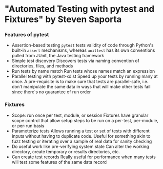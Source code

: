 # "Automated Testing with pytest and Fixtures" by Steven Saporta


### Features of pytest
* Assertion-based testing
  `pytest` tests validity of code through Python's built-in `assert` mechanisms, whereas `unittest` has its own
  conventions pulled from JUnit, the Java testing framework
* Simple test discovery
  Discovers tests via naming convention of directories, files, and methods
* Run tests by name match
  Run tests whose names match an expression
* Parallel testing with pytest-xdist
  Speed up your tests by running many at once. A pre-requisite is to make sure that tests are parallel-safe, i.e. don't
  manipulate the same data in ways that will make other tests fail since there's no guarantee of run order

### Fixtures

* Scope: run once per test, module, or session
  Fixtures have granular scope control that allow setup steps to be run on a per-test, per-module, or per-run basis
* Parameterize tests
  Allows running a test or set of tests with different inputs without having to duplicate code. Useful for something
  akin to fuzz testing or iterating over a sample of real data for sanity checking
* Do useful work like pre-verifying system state
  Can alter the working directory, create temporary or results directories, etc.
* Can create test records
  Really useful for performance when many tests will test some features of the same data record
